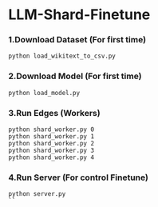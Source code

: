 # LLM-Shard-Finetune

### 1.Download Dataset (For first time)
```
python load_wikitext_to_csv.py
```

### 2.Download Model (For first time)
```
python load_model.py
```
### 3.Run Edges (Workers)
```
python shard_worker.py 0
python shard_worker.py 1
python shard_worker.py 2
python shard_worker.py 3
python shard_worker.py 4
```

### 4.Run Server (For control Finetune)
```
python server.py 
``
